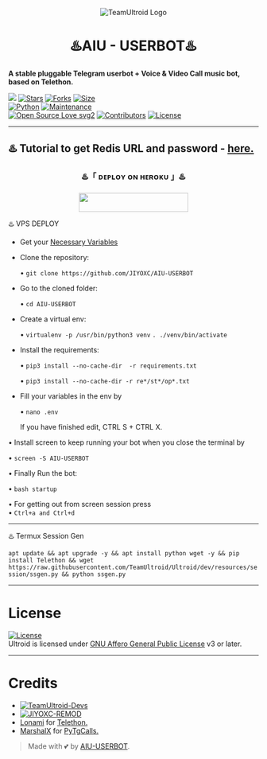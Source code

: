 <p align="center">
  <img src="https://graph.org/file/e339bf1895269054b62ed.jpg" alt="TeamUltroid Logo">
</p>
<h1 align="center">
  <b>♨️AIU - USERBOT♨️</b>
</h1>

<b>A stable pluggable Telegram userbot + Voice & Video Call music bot, based on Telethon.</b>

[![](https://img.shields.io/badge/AIU-v1.0-crimson)](#)
[![Stars](https://img.shields.io/github/stars/JIYOXC/AIU-USERBOT?style=flat-square&color=yellow)](https://github.com/JIYOXC/AIU-USERBOT/stargazers)
[![Forks](https://img.shields.io/github/forks/JIYOXC/AIU-USERBOT?style=flat-square&color=orange)](https://github.com/JIYOXC/AIU-USERBOTd/fork)
[![Size](https://img.shields.io/github/repo-size/JIYOXC/AIU-USERBOT?style=flat-square&color=green)](https://github.com/JIYOXC/AIU-USERBOT/)   
[![Python](https://img.shields.io/badge/Python-v3.10.3-blue)](https://www.python.org/)
[![Maintenance](https://img.shields.io/badge/Maintained%3F-yes-green.svg)](https://github.com/JIYOXC/AIU-USERBOT/graphs/commit-activity)   
[![Open Source Love svg2](https://badges.frapsoft.com/os/v2/open-source.svg?v=103)](https://github.com/JIYOXC/AIU-USERBOT)
[![Contributors](https://img.shields.io/github/contributors/JIYOXC/AIU-USERBOT?style=flat-square&color=green)](https://github.com/JIYOXC/AIU-USERBOT/graphs/contributors)
[![License](https://img.shields.io/badge/License-AGPL-blue)](https://github.com/JIYOXC/AIU-USERBOT/blob/main/LICENSE)   

----


♨️ Tutorial to get Redis URL and password - [here.](./resources/extras/redistut.md)
---

<h3 align="center">
    ♨️「 ᴅᴇᴩʟᴏʏ ᴏɴ ʜᴇʀᴏᴋᴜ 」♨️
</h3>

<p align="center"><a href="https://dashboard.heroku.com/new?template=https://github.com/JIYOXC/AIU-USERBOT"> <img src="https://img.shields.io/badge/Deploy%20On%20Heroku-black?style=for-the-badge&logo=heroku" width="220" height="38.45"/></a></p>

♨️ VPS DEPLOY 
- Get your [Necessary Variables](https://github.com/JIYOXC/AIU-USERBOT/blob/main/.env.sample)

- Clone the repository:    

  • `git clone https://github.com/JIYOXC/AIU-USERBOT`

- Go to the cloned folder:    

  • `cd AIU-USERBOT`

- Create a virtual env:      

  • `virtualenv -p /usr/bin/python3 venv`
    `. ./venv/bin/activate`

- Install the requirements:

  • `pip3 install --no-cache-dir  -r requirements.txt`

  • `pip3 install --no-cache-dir -r re*/st*/op*.txt`
  

- Fill your variables in the env by

  • `nano .env` 

  If you have finished edit, CTRL S + CTRL X.

• Install screen to keep running your bot when you close the terminal by 
  
  • `screen -S AIU-USERBOT`

• Finally Run the bot:
  
  • `bash startup`

• For getting out from screen session press    
• `Ctrl+a and Ctrl+d`

---
♨️ Termux Session Gen

`apt update && apt upgrade -y && apt install python wget -y && pip install Telethon && wget https://raw.githubusercontent.com/TeamUltroid/Ultroid/dev/resources/session/ssgen.py && python ssgen.py`

---

# License
[![License](https://www.gnu.org/graphics/agplv3-155x51.png)](LICENSE)   
Ultroid is licensed under [GNU Affero General Public License](https://www.gnu.org/licenses/agpl-3.0.en.html) v3 or later.

---

# Credits
* [![TeamUltroid-Devs](https://img.shields.io/static/v1?label=Teamultroid&message=devs&color=critical)](https://t.me/@xditya)
* [![JIYOXC-REMOD](https://img.shields.io/static/v1?label=JIYOXC&message=REMOD&color=critical)](https://t.me/@REVAIU)
* [Lonami](https://github.com/LonamiWebs/) for [Telethon.](https://github.com/LonamiWebs/Telethon)
* [MarshalX](https://github.com/MarshalX) for [PyTgCalls.](https://github.com/MarshalX/tgcalls)

> Made with 💕 by [AIU-USERBOT](https://t.me/aiusupportt).    
